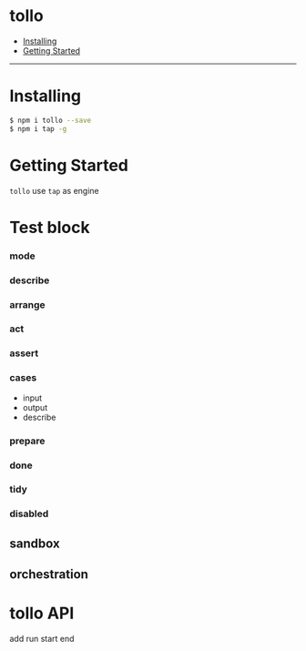 # tollo

- [Installing](#installing)
- [Getting Started](#getting-started)

---

# Installing

````bash
$ npm i tollo --save
$ npm i tap -g
````

# Getting Started

``tollo`` use ``tap`` as engine

# Test block

### mode
### describe
### arrange
### act
### assert
### cases
  - input
  - output
  - describe
### prepare
### done
### tidy

### disabled


## sandbox
## orchestration

# tollo API

add
run
start
end
